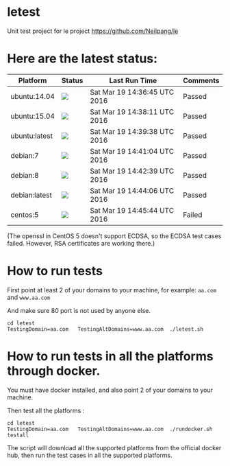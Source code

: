 # letest
Unit test project for le project https://github.com/Neilpang/le



# Here are the latest status:

| Platform | Status| Last Run Time| Comments|
-----------|-------|--------------|---------|
|ubuntu:14.04|![](https://cdn.rawgit.com/Neilpang/letest/master/status/ubuntu-14.04.svg)|Sat Mar 19 14:36:45 UTC 2016| Passed |
|ubuntu:15.04|![](https://cdn.rawgit.com/Neilpang/letest/master/status/ubuntu-15.04.svg)|Sat Mar 19 14:38:11 UTC 2016| Passed |
|ubuntu:latest|![](https://cdn.rawgit.com/Neilpang/letest/master/status/ubuntu-latest.svg)|Sat Mar 19 14:39:38 UTC 2016| Passed |
|debian:7|![](https://cdn.rawgit.com/Neilpang/letest/master/status/debian-7.svg)|Sat Mar 19 14:41:04 UTC 2016| Passed |
|debian:8|![](https://cdn.rawgit.com/Neilpang/letest/master/status/debian-8.svg)|Sat Mar 19 14:42:39 UTC 2016| Passed |
|debian:latest|![](https://cdn.rawgit.com/Neilpang/letest/master/status/debian-latest.svg)|Sat Mar 19 14:44:06 UTC 2016| Passed |
|centos:5|![](https://cdn.rawgit.com/Neilpang/letest/master/status/centos-5.svg)|Sat Mar 19 14:45:44 UTC 2016| Failed |
(The openssl in CentOS 5 doesn't support ECDSA, so the ECDSA test cases failed. However, RSA certificates are working there.)

# How to run tests

First point at least 2 of your domains to your machine, 
for example: `aa.com` and `www.aa.com`

And make sure 80 port is not used by anyone else.

```
cd letest
TestingDomain=aa.com   TestingAltDomains=www.aa.com  ./letest.sh
```

# How to run tests in all the platforms through docker.

You must have docker installed, and also point 2 of your domains to your machine.

Then test all the platforms :

```
cd letest
TestingDomain=aa.com   TestingAltDomains=www.aa.com  ./rundocker.sh  testall
```

The script will download all the supported platforms from the official docker hub, then run the test cases in all the supported platforms.






